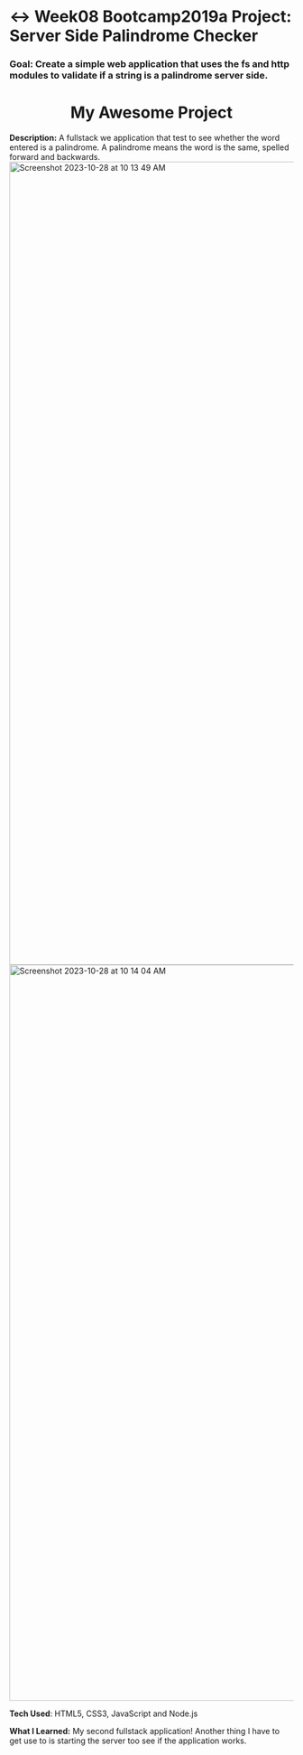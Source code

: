 # ↔️ Week08 Bootcamp2019a Project: Server Side Palindrome Checker

### Goal: Create a simple web application that uses the fs and http modules to validate if a string is a palindrome server side.

<h1 align=center>My Awesome Project</h1>
<b>Description:</b> A fullstack we application that test to see whether the word entered is a palindrome. A palindrome means the word is the same, spelled forward and backwards.

<img width="1422" alt="Screenshot 2023-10-28 at 10 13 49 AM" src="https://github.com/briannawillis195/node-palindrome-bootcamp/assets/143905399/5e523aa2-f067-46e0-9821-abc0262c56fb">
<img width="1303" alt="Screenshot 2023-10-28 at 10 14 04 AM" src="https://github.com/briannawillis195/node-palindrome-bootcamp/assets/143905399/2b497ea0-774f-4d5a-8abf-7cda521f0e88">



<b>Tech Used</b>: HTML5, CSS3, JavaScript and Node.js

<b>What I Learned:</b> My second fullstack application! Another thing I have to get use to is starting the server too see if the application works.
